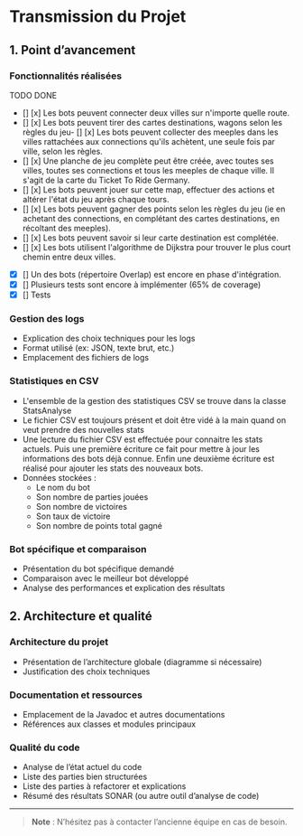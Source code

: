 # Transmission du Projet

## 1. Point d’avancement

### Fonctionnalités réalisées

TODO DONE 
- [] [x] Les bots peuvent connecter deux villes sur n'importe quelle route.
- [] [x] Les bots peuvent tirer des cartes destinations, wagons selon les règles du jeu- [] [x] Les bots peuvent collecter des meeples dans les villes rattachées aux connections qu'ils achètent, une seule fois par ville, selon les règles.
- [] [x] Une planche de jeu complète peut être créée, avec toutes ses villes, toutes ses connections et tous les meeples de chaque ville. Il s'agit de la carte du Ticket To Ride Germany.
- [] [x] Les bots peuvent jouer sur cette map, effectuer des actions et altérer l'état du jeu après chaque tours.
- [] [x] Les bots peuvent gagner des points selon les règles du jeu (ie en achetant des connections, en complétant des cartes destinations, en récoltant des meeples).
- [] [x] Les bots peuvent savoir si leur carte destination est complétée.
- [] [x] Les bots utilisent l'algorithme de Dijkstra pour trouver le plus court chemin entre deux villes.
- [x] [] Un des bots (répertoire Overlap) est encore en phase d'intégration.
- [x] [] Plusieurs tests sont encore à implémenter (65% de coverage)
- [x] [] Tests 

### Gestion des logs
- Explication des choix techniques pour les logs
- Format utilisé (ex: JSON, texte brut, etc.)
- Emplacement des fichiers de logs

### Statistiques en CSV
- L'ensemble de la gestion des statistiques CSV se trouve dans la classe StatsAnalyse 
- Le fichier CSV est toujours présent et doit être vidé à la main quand on veut prendre des nouvelles stats 
- Une lecture du fichier CSV est effectuée pour connaitre les stats actuels.
  Puis une première écriture ce fait pour mettre à jour les informations des bots déjà connue.
  Enfin une deuxième écriture est réalisé pour ajouter les stats des nouveaux bots.
- Données stockées : 
  - Le nom du bot
  - Son nombre de parties jouées
  - Son nombre de victoires
  - Son taux de victoire
  - Son nombre de points total gagné

### Bot spécifique et comparaison
- Présentation du bot spécifique demandé
- Comparaison avec le meilleur bot développé
- Analyse des performances et explication des résultats

## 2. Architecture et qualité

### Architecture du projet
- Présentation de l’architecture globale (diagramme si nécessaire)
- Justification des choix techniques

### Documentation et ressources
- Emplacement de la Javadoc et autres documentations
- Références aux classes et modules principaux

### Qualité du code
- Analyse de l’état actuel du code
- Liste des parties bien structurées
- Liste des parties à refactorer et explications
- Résumé des résultats SONAR (ou autre outil d’analyse de code)

---

> **Note** : N’hésitez pas à contacter l’ancienne équipe en cas de besoin.

